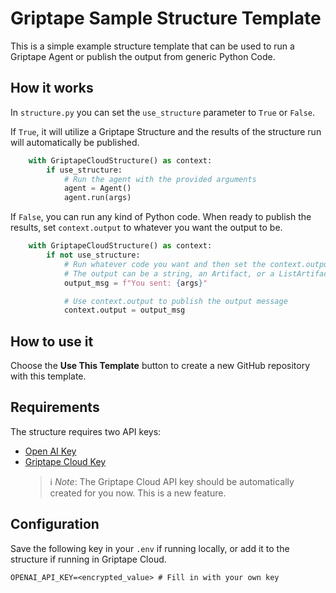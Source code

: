 # Griptape Sample Structure Template

This is a simple example structure template that can be used to run a Griptape Agent or publish the output from generic Python Code.

## How it works

In `structure.py` you can set the `use_structure` parameter to `True` or `False`.

If `True`, it will utilize a Griptape Structure and the results of the structure run will automatically be published.

```python
    with GriptapeCloudStructure() as context:
        if use_structure:
            # Run the agent with the provided arguments
            agent = Agent()
            agent.run(args)
```

If `False`, you can run any kind of Python code. When ready to publish the results, set `context.output` to whatever you want the output to be.


```python
    with GriptapeCloudStructure() as context:
        if not use_structure:
            # Run whatever code you want and then set the context.output with the response you want to send.
            # The output can be a string, an Artifact, or a ListArtifact
            output_msg = f"You sent: {args}"

            # Use context.output to publish the output message
            context.output = output_msg
```

## How to use it

Choose the **Use This Template** button to create a new GitHub repository with this template.

## Requirements

The structure requires two API keys:

* [Open AI Key](https://platform.openai.com/api-keys)
* [Griptape Cloud Key](https://cloud.griptape.ai/configuration/api-keys)
    > ℹ️ _Note_: The Griptape Cloud API key should be automatically created for you now. This is a new feature.

## Configuration

Save the following key in your `.env` if running locally, or add it to the structure if running in Griptape Cloud.

```.env
OPENAI_API_KEY=<encrypted_value> # Fill in with your own key
```
